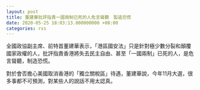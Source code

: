 ```yaml
---
layout: post
title: 董建華批評指責一國兩制已死的人危言聳聽　製造恐慌
date: 2020-05-25 18:03:13.000000000 +08:00
categories: rss
---
```


全國政協副主席、前特首董建華表示，「港區國安法」只是針對極少數分裂和顛覆國家政權的人，批評指責香港將失去民主自由、甚至「一國兩制」已死的人，是危言聳聽，制造恐慌。

對於會否擔心美國取消香港的「獨立關稅區」待遇，董建華說，今年11月大選，很多事都不可預測，對某些人的說話不用太認真。
